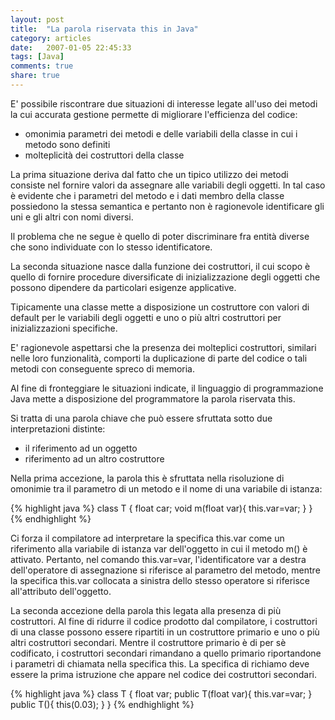 ```yaml
---
layout: post
title:  "La parola riservata this in Java"
category: articles
date:   2007-01-05 22:45:33
tags: [Java]
comments: true
share: true
---
```

E' possibile riscontrare due situazioni di interesse legate all'uso dei metodi la cui accurata gestione permette di migliorare 
l'efficienza del codice: 

* omonimia parametri dei metodi e delle variabili della classe in cui i metodo sono definiti 
* molteplicità dei costruttori della classe 


La prima situazione deriva dal fatto che un tipico utilizzo dei metodi consiste nel fornire valori da assegnare alle variabili degli oggetti. 
In tal caso è evidente che i parametri del metodo e i dati membro della classe possiedono la stessa semantica e pertanto non è ragionevole 
identificare gli uni e gli altri con nomi diversi. 

Il problema che ne segue è quello di poter discriminare fra entità diverse che sono individuate con lo stesso identificatore. 

La seconda situazione nasce dalla funzione dei costruttori, il cui scopo è quello di fornire procedure diversificate di 
inizializzazione degli oggetti che possono dipendere da particolari esigenze applicative. 

Tipicamente una classe mette a disposizione un costruttore con valori di default per le variabili degli oggetti e uno o più altri 
costruttori per inizializzazioni specifiche. 

E' ragionevole aspettarsi che la presenza dei molteplici costruttori, similari nelle loro funzionalità, comporti la duplicazione 
di parte del codice o tali metodi con conseguente spreco di memoria. 

Al fine di fronteggiare le situazioni indicate, il linguaggio di programmazione Java mette a disposizione del programmatore la parola riservata this. 

Si tratta di una parola chiave che può essere sfruttata sotto due interpretazioni distinte:

* il riferimento ad un oggetto 
* riferimento ad un altro costruttore 

Nella prima accezione, la parola this è sfruttata nella risoluzione di omonimie tra il parametro di un metodo e il nome di una variabile di istanza:


{% highlight java %}
class T {
   float car;
   void m(float var){
       this.var=var;
   }
}
{% endhighlight %}


Ci forza il compilatore ad interpretare la specifica this.var come un riferimento alla variabile di istanza var dell'oggetto in cui il metodo m()  è attivato.
Pertanto, nel comando this.var=var, l'identificatore var a destra dell'operatore di assegnazione si riferisce al parametro del metodo, 
mentre la specifica this.var collocata a sinistra dello stesso operatore si riferisce all'attributo dell'oggetto. 

La seconda accezione della parola this legata alla presenza di più costruttori. Al fine di ridurre il codice prodotto dal compilatore, 
i costruttori di una classe possono essere ripartiti in un costruttore primario e uno o più altri costruttori secondari. 
Mentre il costruttore primario è di per sè codificato, i costruttori secondari rimandano a quello primario riportandone i parametri
di chiamata nella specifica this. La specifica di richiamo deve essere la prima istruzione che appare nel codice dei costruttori secondari.

{% highlight java %}
class T {
   float var;
   public T(float var){
      this.var=var;
   }
   public T(){
      this(0.03);
   }
}
{% endhighlight %}

